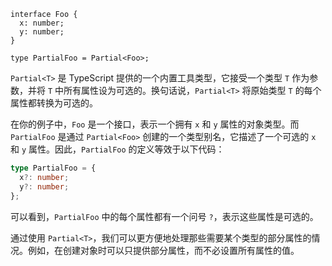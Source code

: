 ```tsx
interface Foo {
  x: number;
  y: number;
}

type PartialFoo = Partial<Foo>;
```

`Partial<T>` 是 TypeScript 提供的一个内置工具类型，它接受一个类型 `T` 作为参数，并将 `T` 中所有属性设为可选的。换句话说，`Partial<T>` 将原始类型 `T` 的每个属性都转换为可选的。

在你的例子中，`Foo` 是一个接口，表示一个拥有 `x` 和 `y` 属性的对象类型。而 `PartialFoo` 是通过 `Partial<Foo>` 创建的一个类型别名，它描述了一个可选的 `x` 和 `y` 属性。因此，`PartialFoo` 的定义等效于以下代码：

```typescript
type PartialFoo = {
  x?: number;
  y?: number;
};
```

可以看到，`PartialFoo` 中的每个属性都有一个问号 `?`，表示这些属性是可选的。

通过使用 `Partial<T>`，我们可以更方便地处理那些需要某个类型的部分属性的情况。例如，在创建对象时可以只提供部分属性，而不必设置所有属性的值。